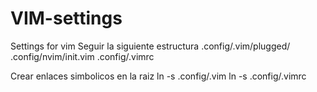 # VIM-settings
Settings for vim 
Seguir la siguiente estructura
.config/.vim/plugged/
.config/nvim/init.vim
.config/.vimrc

Crear enlaces simbolicos en la raiz
ln -s .config/.vim
ln -s .config/.vimrc

